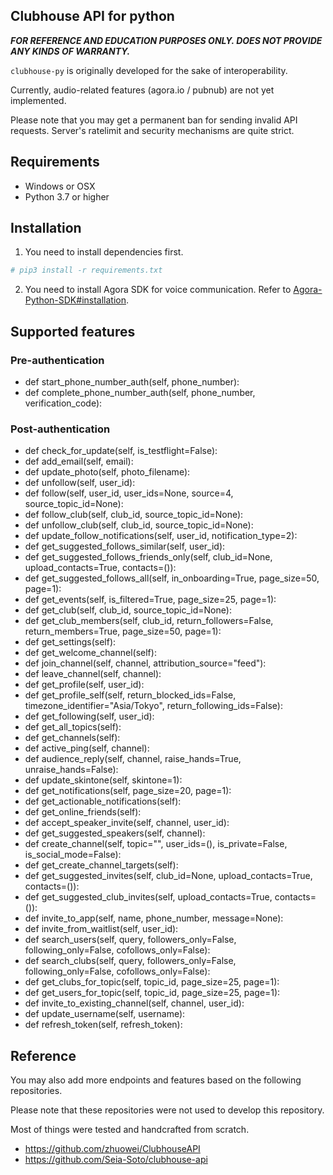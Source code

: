 ## Clubhouse API for python

___FOR REFERENCE AND EDUCATION PURPOSES ONLY. DOES NOT PROVIDE ANY KINDS OF WARRANTY.___

`clubhouse-py` is originally developed for the sake of interoperability.

Currently, audio-related features (agora.io / pubnub) are not yet implemented.

Please note that you may get a permanent ban for sending invalid API requests. Server's ratelimit and security mechanisms are quite strict.

## Requirements

* Windows or OSX
* Python 3.7 or higher

## Installation

1. You need to install dependencies first.

```bash
# pip3 install -r requirements.txt
```

2. You need to install Agora SDK for voice communication. Refer to [Agora-Python-SDK#installation](https://github.com/AgoraIO-Community/Agora-Python-SDK#installation).

## Supported features

### Pre-authentication

* def start_phone_number_auth(self, phone_number):
* def complete_phone_number_auth(self, phone_number, verification_code):

### Post-authentication

* def check_for_update(self, is_testflight=False):
* def add_email(self, email):
* def update_photo(self, photo_filename):
* def unfollow(self, user_id):
* def follow(self, user_id, user_ids=None, source=4, source_topic_id=None):
* def follow_club(self, club_id, source_topic_id=None):
* def unfollow_club(self, club_id, source_topic_id=None):
* def update_follow_notifications(self, user_id, notification_type=2):
* def get_suggested_follows_similar(self, user_id):
* def get_suggested_follows_friends_only(self, club_id=None, upload_contacts=True, contacts=()):
* def get_suggested_follows_all(self, in_onboarding=True, page_size=50, page=1):
* def get_events(self, is_filtered=True, page_size=25, page=1):
* def get_club(self, club_id, source_topic_id=None):
* def get_club_members(self, club_id, return_followers=False, return_members=True, page_size=50, page=1):
* def get_settings(self):
* def get_welcome_channel(self):
* def join_channel(self, channel, attribution_source="feed"):
* def leave_channel(self, channel):
* def get_profile(self, user_id):
* def get_profile_self(self, return_blocked_ids=False, timezone_identifier="Asia/Tokyo", return_following_ids=False):
* def get_following(self, user_id):
* def get_all_topics(self):
* def get_channels(self):
* def active_ping(self, channel):
* def audience_reply(self, channel, raise_hands=True, unraise_hands=False):
* def update_skintone(self, skintone=1):
* def get_notifications(self, page_size=20, page=1):
* def get_actionable_notifications(self):
* def get_online_friends(self):
* def accept_speaker_invite(self, channel, user_id):
* def get_suggested_speakers(self, channel):
* def create_channel(self, topic="", user_ids=(), is_private=False, is_social_mode=False):
* def get_create_channel_targets(self):
* def get_suggested_invites(self, club_id=None, upload_contacts=True, contacts=()):
* def get_suggested_club_invites(self, upload_contacts=True, contacts=()):
* def invite_to_app(self, name, phone_number, message=None):
* def invite_from_waitlist(self, user_id):
* def search_users(self, query, followers_only=False, following_only=False, cofollows_only=False):
* def search_clubs(self, query, followers_only=False, following_only=False, cofollows_only=False):
* def get_clubs_for_topic(self, topic_id, page_size=25, page=1):
* def get_users_for_topic(self, topic_id, page_size=25, page=1):
* def invite_to_existing_channel(self, channel, user_id):
* def update_username(self, username):
* def refresh_token(self, refresh_token):

## Reference

You may also add more endpoints and features based on the following repositories.

Please note that these repositories were not used to develop this repository.

Most of things were tested and handcrafted from scratch.

* https://github.com/zhuowei/ClubhouseAPI
* https://github.com/Seia-Soto/clubhouse-api
